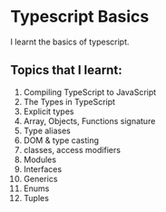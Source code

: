 # Typescript Basics
I learnt the basics of typescript.

## Topics that I learnt:
1. Compiling TypeScript to JavaScript
2. The Types in TypeScript
3. Explicit types
4. Array, Objects, Functions signature
5. Type aliases
6. DOM & type casting
7. classes, access modifiers
8. Modules
9. Interfaces
10. Generics
11. Enums
12. Tuples